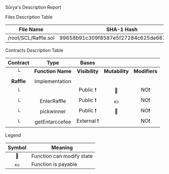  Sūrya's Description Report

 Files Description Table


|  File Name  |  SHA-1 Hash  |
|-------------|--------------|
| /root/SCL/Raffle.sol | 99658b91c309f8587e5f27284c625de6673eebb0 |


 Contracts Description Table


|  Contract  |         Type        |       Bases      |                  |                 |
|:----------:|:-------------------:|:----------------:|:----------------:|:---------------:|
|     └      |  **Function Name**  |  **Visibility**  |  **Mutability**  |  **Modifiers**  |
||||||
| **Raffle** | Implementation |  |||
| └ | <Constructor> | Public ❗️ | 🛑  |NO❗️ |
| └ | EnterRaffle | Public ❗️ |  💵 |NO❗️ |
| └ | pickwinner | Public ❗️ | 🛑  |NO❗️ |
| └ | getEntarccefee | External ❗️ |   |NO❗️ |


 Legend

|  Symbol  |  Meaning  |
|:--------:|-----------|
|    🛑    | Function can modify state |
|    💵    | Function is payable |
